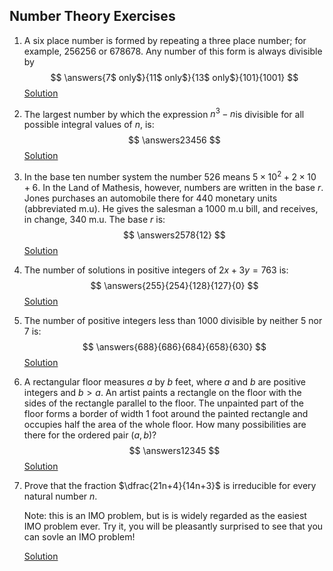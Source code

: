 ## Number Theory Exercises

1. A six place number is formed by repeating a three place number; for example, $256256$ or $678678$. Any number of this form is always divisible by
   $$
   \answers{7$ only$}{11$ only$}{13$ only$}{101}{1001}
   $$
   [Solution](https://artofproblemsolving.com/wiki/index.php/1951_AHSME_Problems/Problem_19)

   

2. The largest number by which the expression $n^3 - n$is divisible for all possible integral values of $n$, is:
   $$
   \answers23456
   $$
   [Solution](https://artofproblemsolving.com/wiki/index.php/1951_AHSME_Problems/Problem_15)

   

3. In the base ten number system the number $526$ means $5 \times 10^2+2 \times 10 + 6$. In the Land of Mathesis, however, numbers are written in the base $r$. Jones purchases an automobile there for $440$ monetary units (abbreviated m.u). He gives the salesman a $1000$ m.u bill, and receives, in change, $340$ m.u. The base $r$ is:
   $$
   \answers2578{12}
   $$
   [Solution](https://artofproblemsolving.com/wiki/index.php/1961_AHSME_Problems/Problem_17)

   

4. The number of solutions in positive integers of $2x+3y=763$ is:
   $$
   \answers{255}{254}{128}{127}{0}
   $$
   [Solution](https://artofproblemsolving.com/wiki/index.php/1963_AHSME_Problems/Problem_31)

   

5. The number of positive integers less than $1000$ divisible by neither $5$ nor $7$ is:
   $$
   \answers{688}{686}{684}{658}{630}
   $$
   [Solution](https://artofproblemsolving.com/wiki/index.php/1966_AHSME_Problems/Problem_29)

   

6. A rectangular floor measures $a$ by $b$ feet, where $a$ and $b$ are positive integers and $b > a$. An artist paints a rectangle on the floor with the sides of the rectangle parallel to the floor. The unpainted part of the floor forms a border of width $1$ foot around the painted rectangle and occupies half the area of the whole floor. How many possibilities are there for the ordered pair $(a,b)$?
   $$
   \answers12345
   $$
   [Solution](https://artofproblemsolving.com/wiki/index.php/2008_AMC_10B_Problems/Problem_23)

   

7. Prove that the fraction $\dfrac{21n+4}{14n+3}$ is irreducible for every natural number $n$.

   Note: this is an IMO problem, but is is widely regarded as the easiest IMO problem ever. Try it, you will be pleasantly surprised to see that you can sovle an IMO problem!

   [Solution](https://artofproblemsolving.com/wiki/index.php/1959_IMO_Problems/Problem_1)